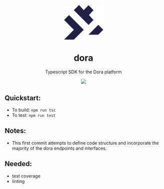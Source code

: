 <p align="center">
  <img
    src="https://raw.githubusercontent.com/CityOfZion/visual-identity/develop/_CoZ%20Branding/_Logo/_Logo%20icon/_PNG%20200x178px/CoZ_Icon_DARKBLUE_200x178px.png"
    width="125px;">
</p>

<h1 align="center">dora</h1>

<p align="center">
  Typescript SDK for the Dora platform
</p>

<p align="center">
  <a href="https://circleci.com/gh/CityOfZion/dora">
    <img src="https://circleci.com/gh/CityOfZion/dora.svg?style=svg&circle-token=a7d4029776ee0262fce4c3aa466f329ae6616e5d">
  </a>
</p>

## Quickstart:

* To build: `npm run tsc`
* To test: `npm run test`

## Notes:
* This first commit attempts to define code structure and incorporate the majority of the dora endpoints and interfaces.

## Needed:
* test coverage
* linting